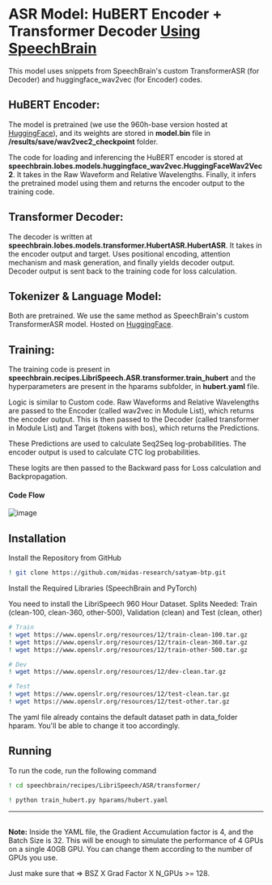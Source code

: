 
# ASR Model: HuBERT Encoder + Transformer Decoder [Using SpeechBrain](https://github.com/speechbrain/speechbrain)

This model uses snippets from SpeechBrain's custom TransformerASR (for Decoder) and huggingface_wav2vec (for Encoder) codes.

## HuBERT Encoder:

The model is pretrained (we use the 960h-base version hosted at [HuggingFace](https://huggingface.co/docs/transformers/en/model_doc/hubert)), and its weights are stored in **model.bin** file in **/results/save/wav2vec2_checkpoint** folder.

The code for loading and inferencing the HuBERT encoder is stored at **speechbrain.lobes.models.huggingface_wav2vec.HuggingFaceWav2Vec2**. It takes in the Raw Waveform and Relative Wavelengths. Finally, it infers the pretrained model using them and returns the encoder output to the training code.

## Transformer Decoder:

The decoder is written at **speechbrain.lobes.models.transformer.HubertASR.HubertASR**. It takes in the encoder output and target. Uses positional encoding, attention mechanism and mask generation, and finally yields decoder output. Decoder output is sent back to the training code for loss calculation.

## Tokenizer & Language Model:

Both are pretrained. We use the same method as SpeechBrain's custom TransformerASR model. Hosted on [HuggingFace](https://huggingface.co/speechbrain/asr-transformer-transformerlm-librispeech).

## Training:

The training code is present in **speechbrain.recipes.LibriSpeech.ASR.transformer.train_hubert** and the hyperparameters are present in the hparams subfolder, in **hubert.yaml** file.

Logic is similar to Custom code. Raw Waveforms and Relative Wavelengths are passed to the Encoder (called wav2vec in Module List), which returns the encoder output. This is then passed to the Decoder (called transformer in Module List) and Target (tokens with bos), which returns the Predictions.

These Predictions are used to calculate Seq2Seq log-probabilities. The encoder output is used to calculate CTC log probabilities.

These logits are then passed to the Backward pass for Loss calculation and Backpropagation.

#### Code Flow

![image](https://drive.google.com/uc?export=view&id=1VQd73jrpHXxPmDQNQMykFmGh9gArq_lc)

## Installation

Install the Repository from GitHub

```bash
! git clone https://github.com/midas-research/satyam-btp.git
```

Install the Required Libraries (SpeechBrain and PyTorch)

You need to install the LibriSpeech 960 Hour Dataset. Splits Needed: Train (clean-100, clean-360, other-500), Validation (clean) and Test (clean, other)

```bash
# Train
! wget https://www.openslr.org/resources/12/train-clean-100.tar.gz
! wget https://www.openslr.org/resources/12/train-clean-360.tar.gz
! wget https://www.openslr.org/resources/12/train-other-500.tar.gz

# Dev
! wget https://www.openslr.org/resources/12/dev-clean.tar.gz

# Test
! wget https://www.openslr.org/resources/12/test-clean.tar.gz
! wget https://www.openslr.org/resources/12/test-other.tar.gz
```

The yaml file already contains the default dataset path in data_folder hparam. You'll be able to change it too accordingly.

## Running

To run the code, run the following command

```bash
! cd speechbrain/recipes/LibriSpeech/ASR/transformer/

! python train_hubert.py hparams/hubert.yaml
```

---
\
**Note:** Inside the YAML file, the Gradient Accumulation factor is 4, and the Batch Size is 32. This will be enough to simulate the performance of 4 GPUs on a single 40GB GPU. You can change them according to the number of GPUs you use.

Just make sure that => BSZ X Grad Factor X N_GPUs >= 128.
